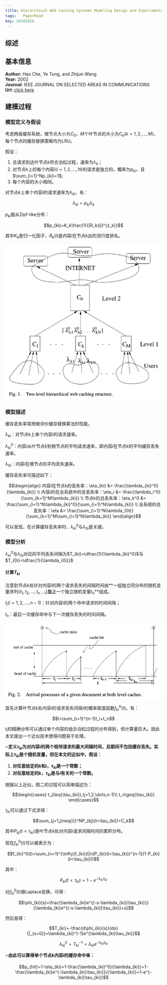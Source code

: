 ```yaml
---
title: Hierarchical Web Caching Systems Modeling Design and Experimental Results
tags:	PaperRead
key: 20181016
---
```



## 综述

<!--more-->

## 基本信息
**Author:** Hao Che, Ye Tung, and Zhijun Wang<br>
**Year:** 2002<br>
**Journal:** IEEE JOURNAL ON SELECTED AREAS IN COMMUNICATIONS<br>
**Url:** [click here](https://ieeexplore.ieee.org/document/1031903)

## 建模过程

### 模型定义与假设
考虑两级缓存系统，根节点大小为$C_0$，$M$个叶节点的大小为$C_k(k=1,2,\dots,M)$，每个节点的缓存替换策略均为LRU。

假设：

1. 总请求到达叶节点$k$符合泊松过程，速率为$\lambda_k$；
2. 对节点$k$上的每个内容$i(i=1,2,\dots,N)$的请求是独立的，概率为$p_{ki}$，且$\sum_{i=1}^Np_{ki}=1$;
3. 每个内容的大小相同。

对节点$k$上单个内容$i$的请求速率为$\lambda_{ki}$，有：

$$\lambda_{ki}=p_{ki}\lambda_k$$

$p_{ki}$服从Zipf-like分布：

$$p_{ki}=K_k\frac{1}{[R_k(i)]^{z_k}}$$

其中$K_k$是归一化因子，$R_k(i)$是内容$i$在节点$k$出的流行度排名。

![image](https://github.com/kanyuanzhi/kanyuanzhi.github.io/raw/master/assets/myimages/20181019/1.jpg)

### 模型描述
缓存丢失率常用做评价缓存替换算法的性能。

$\lambda_{ki}$：对节点$k$上单个内容$i$的请求速率。

$\lambda_{ki}^0$：内容$i$从叶节点$k$到根节点的平均请求速率，即内容$i$在节点$k$的平均缓存丢失速率。

$\lambda_{0i}$：内容$i$在根节点的平均丢失速率。

缓存丢失率可描述如下：

$$\begin{align}
内容i在节点k的丢失率：\eta_{ki} &= \frac{\lambda_{ki}^0}{\lambda_{ki}} \\
内容i的在全系统中的总丢失率：\eta_i &= \frac{\lambda_i^0}{\sum_{k=1}^M\lambda_{ki}} \\
节点k的总丢失率：\eta_k^0 &= \frac{\sum_{i=1}^N\lambda_{ki}^0}{\sum_{i=1}^N\lambda_{ki}} \\
全系统的总丢失率：\eta &= \frac{\sum_{i=1}^N\lambda_{0i}}{\sum_{k=1}^M\sum_{i=1}^N\lambda_{ki}}
\end{align}$$

可以发现，在计算缓存丢失率时，$\lambda_{ki}^0$与$\lambda_{0i}$是关键。

### 模型分析
$\lambda_{ki}^0$与$\lambda_{0i}$对应的平均丢失间隔为$T_{ki}=\dfrac{1}{\lambda_{ki}^0}$与$T_{0i}=\dfrac{1}{\lambda_{0i}}$

#### 计算$T_{ki}$
注意到节点$k$处针对内容$i$的两个请求丢失的间隔时间由**一组独立同分布的随机变量序列$\{t_1,t_2,\dots,t_{n-1}\}$**加上**一个独立随机变量$t_n$**组成。

$t_i(i=1,2,\dots,n-1)$：针对内容$i$的两个命中请求的时间间隔；

$t_n$：最后一次缓存命中与下一次缓存丢失的时间间隔。

![image](https://github.com/kanyuanzhi/kanyuanzhi.github.io/raw/master/assets/myimages/20181019/2.jpg)

首先计算叶节点$k$处内容$i$的请求丢失间隔$t$的概率密度函数$f_{ki}^0(t)$。有：

$$t=\sum_{i=1}^{n-1}t_i+t_n$$

$t_i$的精确分布可以通过单个内容的组合泊松过程的分布得到，但计算量巨大。因此本文提出一个近似技术使得问题易于处理。

⭐️**定义$\tau_{ki}$为对内容$i$的两个相邻请求的最大间隔时间，且期间不包括缓存丢失。实际上$\tau_{ki}$是个随机变量，但在本文的近似中，假设：**

1. **对任意给定的$k$和$i$，$\tau_{ki}$是一个常数；**
2. **对任意给定的$k$，$\tau_{ki}$是与$i$有关的一个常数。**

根据以上近似，图二的过程可以简单描述为：

$$\begin{cases}
t_j\leq{\tau_{ki}},(j=1,2,\dots,n-1)\\
t_n\geq{\tau_{ki}}
\end{cases}$$

$\tau_{ki}$可以通过下式求得：

$$\sum_{j=1,j\neq{i}}^NP_{kj}(t<\tau_{ki})=C_k$$

其中$P_{kj}(t<\tau_{ki})$是叶节点$k$处对内容$i$请求间隔时间的累积分布。

现在$f_{ki}^0(t)$可以被表示为：

$$f_{ki}^0(t)=\sum_{n=1}^{\infty}f_{ki}(t|n)P_{ki}(t<\tau_{ki})^{n-1}(1-P_{ki}(t<\tau_{ki}))$$

其中：

$$P_{ki}(t<\tau_{ki})=1-e^{-\lambda_{ki}\tau_{ki}}$$

对$f_{ki}^0(t)$做Laplace变换，可得：

$$\phi_{ki}(s)=\frac{\lambda_{ki}e^{(-s-\lambda_{ki})\tau_{ki}}}{\lambda_{ki}e^{(-s-\lambda_{ki})\tau_{ki}}+s}$$

然后易得：

$$T_{ki}=-\frac{d\phi_{ki}(s)}{ds}{|_{s=0}}=\lambda_{ki}^{-1}e^{\lambda_{ki}\tau_{ki}}$$

$$\lambda_{ki}^0=T_{ki}^{-1}=\lambda_{ki}e^{-\lambda_{ki}\tau_{ki}}$$

⭐️**由此可以算得单个节点$k$内容$i$的缓存命中率：**

$$p_{hit}=1-\eta_{ki}=1-\frac{\lambda_{ki}^0}{\lambda_{ki}}=1-\frac{\lambda_{ki}e^{-\lambda_{ki}\tau_{ki}}}{\lambda_{ki}}=1-e^{-\lambda_{ki}\tau_{ki}}$$























